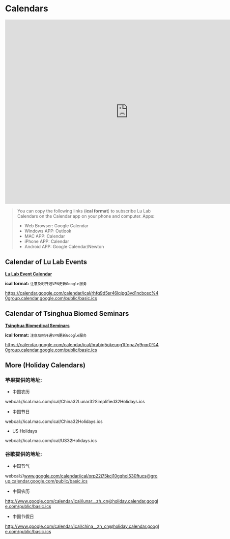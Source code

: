 # Calendars

<iframe src="https://calendar.google.com/calendar/embed?showTitle=0&amp;showNav=0&amp;height=600&amp;wkst=1&amp;bgcolor=%23FFFFFF&amp;src=hrabiq5okeupg1tfnpa7g9qqr0%40group.calendar.google.com&amp;color=%238C500B&amp;src=rhfq9d5sr46lqjpg3vd1ncbosc%40group.calendar.google.com&amp;color=%232952A3&amp;ctz=Asia%2FShanghai" style="border-width:0" width="800" height="600" frameborder="0" scrolling="no"></iframe>


> You can copy the following links (**ical format**) to subscribe Lu Lab Calendars on the Calendar app on your phone and computer.
> Apps:
> -   Web Browser: Google Calendar
> -   Windows APP: Outlook
> -   MAC APP: Calendar
> -   iPhone APP: Calendar
> -   Android APP: Google Calendar/Newton


## Calendar of Lu Lab Events

**[Lu Lab Event Calendar](https://calendar.google.com/calendar/embed?src=rhfq9d5sr46lqjpg3vd1ncbosc%40group.calendar.google.com&ctz=Asia%2FShanghai "https://calendar.google.com/calendar/embed?src=rhfq9d5sr46lqjpg3vd1ncbosc%40group.calendar.google.com&ctz=Asia%2FShanghai")**

**ical format:** `注意及时开通VPN更新Google服务`

 https://calendar.google.com/calendar/ical/rhfq9d5sr46lqjpg3vd1ncbosc%40group.calendar.google.com/public/basic.ics

## Calendar of Tsinghua Biomed Seminars

**[Tsinghua Biomedical Seminars](https://calendar.google.com/calendar/embed?src=hrabiq5okeupg1tfnpa7g9qqr0%40group.calendar.google.com&ctz=Asia%2FShanghai "https://calendar.google.com/calendar/embed?src=hrabiq5okeupg1tfnpa7g9qqr0%40group.calendar.google.com&ctz=Asia%2FShanghai")**

**ical format:** `注意及时开通VPN更新Google服务`

https://calendar.google.com/calendar/ical/hrabiq5okeupg1tfnpa7g9qqr0%40group.calendar.google.com/public/basic.ics

## More (Holiday Calendars)

### 苹果提供的地址:

* 中国农历

webcal://ical.mac.com/ical/China32Lunar32Simplified32Holidays.ics

* 中国节日

webcal://ical.mac.com/ical/China32Holidays.ics

* US Holidays

webcal://ical.mac.com/ical/US32Holidays.ics

### 谷歌提供的地址:

* 中国节气

webcal://www.google.com/calendar/ical/orp22j75kcj10gqhol530ftucs@group.calendar.google.com/public/basic.ics

* 中国农历

http://www.google.com/calendar/ical/lunar__zh_cn@holiday.calendar.google.com/public/basic.ics

* 中国节假日

http://www.google.com/calendar/ical/china__zh_cn@holiday.calendar.google.com/public/basic.ics



